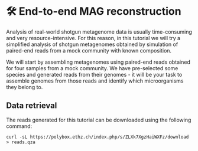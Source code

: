 # 🛠️ End-to-end MAG reconstruction

Analysis of real-world shotgun metagenome data is usually time-consuming and very resource-intensive. For this reason, 
in this tutorial we will try a simplified analysis of shotgun metagenomes obtained by simulation of paired-end reads from 
a mock community with known composition.

We will start by assembling metagenomes using paired-end reads obtained for four samples from a mock community. 
We have pre-selected some species and generated reads from their genomes - it will be your task to assemble genomes from 
those reads and identify which microorganisms they belong to.

## Data retrieval

The reads generated for this tutorial can be downloaded using the following command:
```{code} bash
curl -sL https://polybox.ethz.ch/index.php/s/ZLXk7XgzHaiWXFz/download > reads.qza
```